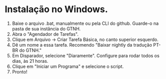 # Instalação no Windows.

1. Baixe o arquivo .bat, manualmente ou pela CLI do github. Guarde-o na pasta de sua instância do GTNH.
2. Abra o "Agendador de Tarefas".
3. Clique em Arquivo -> Criar Tarefa Básica, no canto superior esquerdo.
4. Dê um nome a essa tarefa. Recomendo "Baixar nightly da tradução PT-BR do GTNH."
5. Em Disparador, selecione "Diaramente". Configure para rodar todos os dias, às 21 horas.
6. Clique em "Iniciar um Programa" e selecione o script.
7. Pronto!
   
